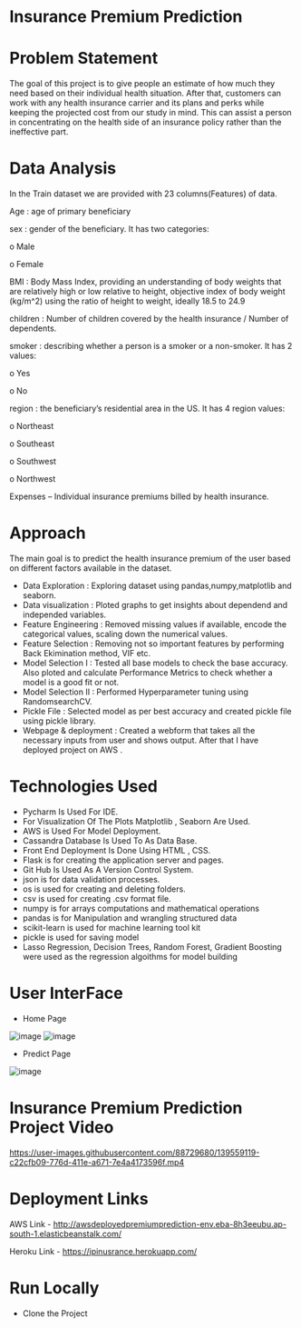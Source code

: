 # **Insurance Premium Prediction**

# **Problem Statement**

The goal of this project is to give people an estimate of how much they need based on their individual health situation. After that, customers can work with any health insurance carrier and its plans and perks while keeping the projected cost from our study in mind. This can assist a person in concentrating on the health side of an insurance policy rather than the ineffective part.

# **Data Analysis**

In the Train dataset we are provided with 23 columns(Features) of data.

Age   : age of primary beneficiary

sex  : gender of the beneficiary. It has two categories:

o Male

o Female

BMI : Body Mass Index, providing an understanding of body weights that are relatively high or low relative to height, objective index of body weight (kg/m^2) using the ratio of height to weight, ideally 18.5 to 24.9

children  : Number of children covered by the health insurance / Number of dependents.

smoker  : describing whether a person is a smoker or a non-smoker. It has 2 values: 

o Yes 

o No 

region : the beneficiary’s residential area in the US. It has 4 region values:

o Northeast 

o Southeast 

o Southwest 

o Northwest

Expenses – Individual insurance premiums billed by health insurance. 

# **Approach**

The main goal is to predict the health insurance premium of the user based on different factors available in the dataset.

* Data Exploration : Exploring dataset using pandas,numpy,matplotlib and seaborn.
* Data visualization : Ploted graphs to get insights about dependend and independed variables.
* Feature Engineering : Removed missing values if available, encode the categorical values, scaling down the numerical values.
* Feature Selection : Removing not so important features by performing Back Ekimination method, VIF etc.
* Model Selection I : Tested all base models to check the base accuracy. Also ploted and calculate Performance Metrics to check whether a model is a good fit or not.
* Model Selection II : Performed Hyperparameter tuning using RandomsearchCV.
* Pickle File : Selected model as per best accuracy and created pickle file using pickle library.
* Webpage & deployment : Created a webform that takes all the necessary inputs from user and shows output. After that I have deployed project on AWS .

# **Technologies Used**

* Pycharm Is Used For IDE.
* For Visualization Of The Plots Matplotlib , Seaborn Are Used.
* AWS is Used For Model Deployment.
* Cassandra Database Is Used To As Data Base.
* Front End Deployment Is Done Using HTML , CSS.
* Flask is for creating the application server and pages.
* Git Hub Is Used As A Version Control System.
* json is for data validation processes.
* os is used for creating and deleting folders.
* csv is used for creating .csv format file.
* numpy is for arrays computations and mathematical operations
* pandas is for Manipulation and wrangling structured data
* scikit-learn is used for machine learning tool kit
* pickle is used for saving model
* Lasso Regression, Decision Trees, Random Forest, Gradient Boosting were used as the regression algoithms for model building


# **User InterFace**

* Home Page

![image](https://user-images.githubusercontent.com/88729680/139525554-931bd2ce-5e22-4dd1-abcb-731481c69cbb.png)
![image](https://user-images.githubusercontent.com/88729680/139525561-2b5ad79b-83b1-4cec-b9aa-94678cef85e1.png)

* Predict Page

![image](https://user-images.githubusercontent.com/88729680/139525568-c28d556a-0749-4007-8876-58de0e38a48e.png)


# **Insurance Premium Prediction Project Video**

https://user-images.githubusercontent.com/88729680/139559119-c22cfb09-776d-411e-a671-7e4a4173596f.mp4


# **Deployment Links**

AWS Link - http://awsdeployedpremiumprediction-env.eba-8h3eeubu.ap-south-1.elasticbeanstalk.com/

Heroku Link - https://ipinusrance.herokuapp.com/

# **Run Locally**

* Clone the Project


